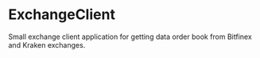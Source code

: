 # ExchangeClient
Small exchange client application for getting data order book from Bitfinex and Kraken exchanges.
